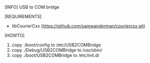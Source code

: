 [INFO]
USB to COM bridge

[REQUIREMENTS]
- libCourierCxx (https://github.com/samwanderman/couriercxx.git)

[HOWTO]
1) copy ./boot/config to /etc/USB2COMBridge
2) copy ./Debug/USB2COMBridge to /usr/sbin/
3) copy ./boot/USB2COMBridge to /etc/init.d/
